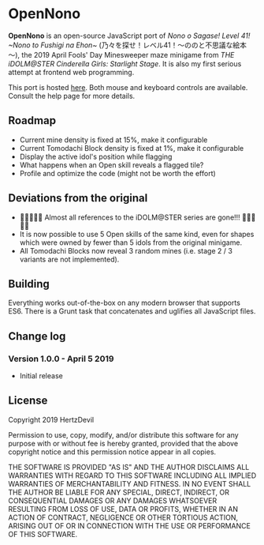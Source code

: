# OpenNono

**OpenNono** is an open-source JavaScript port of *Nono o Sagase! Level 41!
\~Nono to Fushigi na Ehon\~* (乃々を探せ！レベル41！～ののと不思議な絵本～), the 2019 April
Fools' Day Minesweeper maze minigame from *THE iDOLM@STER Cinderella Girls:
Starlight Stage*. It is also my first serious attempt at frontend web
programming.

This port is hosted [here](http://hertzdevil.info/misc/nono/). Both mouse and
keyboard controls are available. Consult the help page for more details.

## Roadmap

- Current mine density is fixed at 15%, make it configurable
- Current Tomodachi Block density is fixed at 1%, make it configurable
- Display the active idol's position while flagging
- What happens when an Open skill reveals a flagged tile?
- Profile and optimize the code (might not be worth the effort)

## Deviations from the original

- 🦀🦀🦀🦀🦀 Almost all references to the iDOLM@STER series are gone!!! 🦀🦀🦀🦀🦀
- It is now possible to use 5 Open skills of the same kind, even for shapes
  which were owned by fewer than 5 idols from the original minigame.
- All Tomodachi Blocks now reveal 3 random mines (i.e. stage 2 / 3 variants are
  not implemented).

## Building

Everything works out-of-the-box on any modern browser that supports ES6. There
is a Grunt task that concatenates and uglifies all JavaScript files.

## Change log

### Version 1.0.0 - April 5 2019

- Initial release

## License

Copyright 2019 HertzDevil

Permission to use, copy, modify, and/or distribute this software for any purpose
with or without fee is hereby granted, provided that the above copyright notice
and this permission notice appear in all copies.

THE SOFTWARE IS PROVIDED "AS IS" AND THE AUTHOR DISCLAIMS ALL WARRANTIES WITH
REGARD TO THIS SOFTWARE INCLUDING ALL IMPLIED WARRANTIES OF MERCHANTABILITY AND
FITNESS. IN NO EVENT SHALL THE AUTHOR BE LIABLE FOR ANY SPECIAL, DIRECT,
INDIRECT, OR CONSEQUENTIAL DAMAGES OR ANY DAMAGES WHATSOEVER RESULTING FROM LOSS
OF USE, DATA OR PROFITS, WHETHER IN AN ACTION OF CONTRACT, NEGLIGENCE OR OTHER
TORTIOUS ACTION, ARISING OUT OF OR IN CONNECTION WITH THE USE OR PERFORMANCE OF
THIS SOFTWARE.
